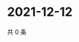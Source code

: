 # 2021-12-12

共 0 条

<!-- BEGIN WEIBO -->
<!-- 最后更新时间 Sun Dec 12 2021 15:11:29 GMT+0800 (China Standard Time) -->

<!-- END WEIBO -->
